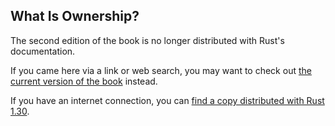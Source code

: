 ## What Is Ownership?

The second edition of the book is no longer distributed with Rust's documentation.

If you came here via a link or web search, you may want to check out [the current
version of the book](/src/ch04-01-what-is-ownership.md) instead.

If you have an internet connection, you can [find a copy distributed with
Rust
1.30](https://doc.rust-lang.org/1.30.0/book/second-edition/ch04-01-what-is-ownership.html).